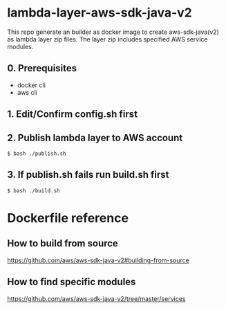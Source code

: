 # lambda-layer-aws-sdk-java-v2
This repo generate an builder as docker image to create aws-sdk-java(v2) as lambda layer zip files. The layer zip includes specified AWS service modules.

## 0. Prerequisites
* docker cli
* aws cli

## 1. Edit/Confirm config.sh first

## 2. Publish lambda layer to AWS account

```
$ bash ./publish.sh
```

## 3. If publish.sh fails run build.sh first

```
$ bash ./build.sh
```


# Dockerfile reference
## How to build from source
https://github.com/aws/aws-sdk-java-v2#building-from-source

## How to find specific modules
https://github.com/aws/aws-sdk-java-v2/tree/master/services